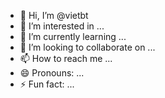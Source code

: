 - 👋 Hi, I’m @vietbt
- 👀 I’m interested in ...
- 🌱 I’m currently learning ...
- 💞️ I’m looking to collaborate on ...
- 📫 How to reach me ...
- 😄 Pronouns: ...
- ⚡ Fun fact: ...

<!---
vietbt/vietbt is a ✨ special ✨ repository because its `README.md` (this file) appears on your GitHub profile.
You can click the Preview link to take a look at your changes.
--->
